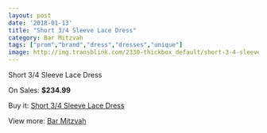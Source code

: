 ```yaml
---
layout: post
date: '2018-01-13'
title: "Short 3/4 Sleeve Lace Dress"
category: Bar Mitzvah
tags: ["prom","brand","dress","dresses","unique"]
image: http://img.transblink.com/2330-thickbox_default/short-3-4-sleeve-lace-dress.jpg
---
```

Short 3/4 Sleeve Lace Dress

On Sales: **$234.99**
<a href="https://www.transblink.com/en/bar-mitzvah/758-short-3-4-sleeve-lace-dress.html"><amp-img layout="responsive" width="600" height="600" src="//img.transblink.com/2330-thickbox_default/short-3-4-sleeve-lace-dress.jpg" alt="Short 3/4 Sleeve Lace Dress 0" /></a>
<a href="https://www.transblink.com/en/bar-mitzvah/758-short-3-4-sleeve-lace-dress.html"><amp-img layout="responsive" width="600" height="600" src="//img.transblink.com/2333-thickbox_default/short-3-4-sleeve-lace-dress.jpg" alt="Short 3/4 Sleeve Lace Dress 1" /></a>
<a href="https://www.transblink.com/en/bar-mitzvah/758-short-3-4-sleeve-lace-dress.html"><amp-img layout="responsive" width="600" height="600" src="//img.transblink.com/2332-thickbox_default/short-3-4-sleeve-lace-dress.jpg" alt="Short 3/4 Sleeve Lace Dress 2" /></a>
<a href="https://www.transblink.com/en/bar-mitzvah/758-short-3-4-sleeve-lace-dress.html"><amp-img layout="responsive" width="600" height="600" src="//img.transblink.com/2331-thickbox_default/short-3-4-sleeve-lace-dress.jpg" alt="Short 3/4 Sleeve Lace Dress 3" /></a>

Buy it: [Short 3/4 Sleeve Lace Dress](https://www.transblink.com/en/bar-mitzvah/758-short-3-4-sleeve-lace-dress.html "Short 3/4 Sleeve Lace Dress")

View more: [Bar Mitzvah](https://www.transblink.com/en/2-bar-mitzvah "Bar Mitzvah")